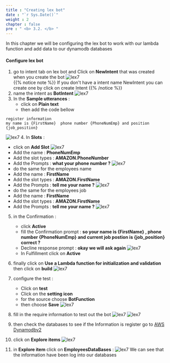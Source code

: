 ```yaml
---
title : "Creating lex bot"
date : "`r Sys.Date()`"
weight : 2
chapter : false
pre : " <b> 3.2. </b> "
---
```

In this chapter we will be configuring the lex bot to work with our lambda function and add data to our dynamodb databases 

#### Configure lex bot 
1. go to intent tab on lex bot and Click on **NewIntent** that was created when you create the bot 
![lex7](/images/3.connect/lex-12-a.png)  
{{% notice note %}}
If you don't have a intent name NewIntent you  can create one by click on create Intent 
{{% /notice %}} 
2. name the intent as **BotIntent** 
![lex7](/images/3.connect/lex-13-a.png)
3. In the **Sample utterances** :
   + click on **Plain text** 
   + then add the code bellow 
```
register information
my name is {FirstName}  phone number {PhoneNumEmp} and position {job_position}
```
![lex7](/images/3.connect/lex-14-a.png)
4. In **Slots** :
   + click on **Add Slot**
![lex7](/images/3.connect/lex-15-a.png)
   +  Add the name : **PhoneNumEmp**
   +  Add the slot types : **AMAZON.PhoneNumber**
   +  Add the Prompts : **what your phone number ?**
![lex7](/images/3.connect/lex-16-a.png)
   +  do the same for the employees name 
   +  Add the name : **FirstName**
   +  Add the slot types : **AMAZON.FirstName**
   +  Add the Prompts : **tell me your name ?**
![lex7](/images/3.connect/lex-17-a.png)
   +  do the same for the employees job 
   +  Add the name : **FirstName**
   +  Add the slot types : **AMAZON.FirstName**
   +  Add the Prompts : **tell me your name ?**
![lex7](/images/3.connect/lex-18-a.png)
5. in the Confirmation : 
   + click **Active**  
   + fill the Confirmation prompt : **so your name is {FirstName}  , phone number {PhoneNumEmp} and current job postion is {job_position} correct ?**
   + Decline response prompt : **okay we will ask again**
![lex7](/images/3.connect/lex-19-a.png)
   + In Fulfillment click on **Active**
6. finally click on **Use a Lambda function for initialization and validation** then click on **build**
![lex7](/images/3.connect/lex-20-a.png)

7. configure the test : 
   + Click on **test** 
   + Click on the **setting icon** 
   + for the source choose **BotFunction** 
   + then choose **Save** 
![lex7](/images/3.connect/lex-21-a.png)
8. fill in the require information to test out the bot 
![lex7](/images/3.connect/lex-22.PNG)
![lex7](/images/3.connect/lex-23.PNG)
9. then check the databases to see if the Information is register go to [AWS Dynamodbv2](https://console.aws.amazon.com/dynamodbv2/)
10. click on **Explore items** 
![lex7](/images/3.connect/dyanmodb-1-a.png)
11. in **Explore item**  click on **EmployeesDataBases** : 
 ![lex7](/images/3.connect/dyanmodb-2.PNG)
We can see that the information have been log into our databases   

